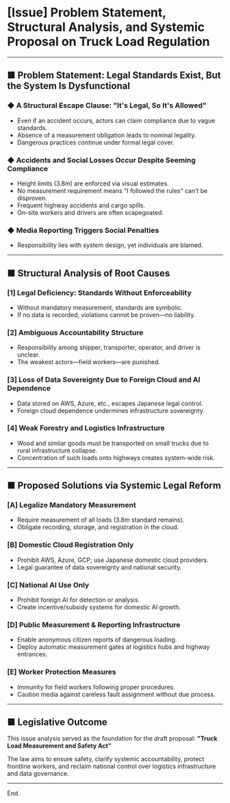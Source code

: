 # [Issue] Problem Statement, Structural Analysis, and Systemic Proposal on Truck Load Regulation

---

## ■ Problem Statement: Legal Standards Exist, But the System Is Dysfunctional

### ◆ A Structural Escape Clause: "It's Legal, So It's Allowed"
- Even if an accident occurs, actors can claim compliance due to vague standards.
- Absence of a measurement obligation leads to nominal legality.
- Dangerous practices continue under formal legal cover.

### ◆ Accidents and Social Losses Occur Despite Seeming Compliance
- Height limits (3.8m) are enforced via visual estimates.
- No measurement requirement means "I followed the rules" can’t be disproven.
- Frequent highway accidents and cargo spills.
- On-site workers and drivers are often scapegoated.

### ◆ Media Reporting Triggers Social Penalties
- Responsibility lies with system design, yet individuals are blamed.

---

## ■ Structural Analysis of Root Causes

### [1] Legal Deficiency: Standards Without Enforceability
- Without mandatory measurement, standards are symbolic.
- If no data is recorded, violations cannot be proven—no liability.

### [2] Ambiguous Accountability Structure
- Responsibility among shipper, transporter, operator, and driver is unclear.
- The weakest actors—field workers—are punished.

### [3] Loss of Data Sovereignty Due to Foreign Cloud and AI Dependence
- Data stored on AWS, Azure, etc., escapes Japanese legal control.
- Foreign cloud dependence undermines infrastructure sovereignty.

### [4] Weak Forestry and Logistics Infrastructure
- Wood and similar goods must be transported on small trucks due to rural infrastructure collapse.
- Concentration of such loads onto highways creates system-wide risk.

---

## ■ Proposed Solutions via Systemic Legal Reform

### [A] Legalize Mandatory Measurement
- Require measurement of all loads (3.8m standard remains).
- Obligate recording, storage, and registration in the cloud.

### [B] Domestic Cloud Registration Only
- Prohibit AWS, Azure, GCP; use Japanese domestic cloud providers.
- Legal guarantee of data sovereignty and national security.

### [C] National AI Use Only
- Prohibit foreign AI for detection or analysis.
- Create incentive/subsidy systems for domestic AI growth.

### [D] Public Measurement & Reporting Infrastructure
- Enable anonymous citizen reports of dangerous loading.
- Deploy automatic measurement gates at logistics hubs and highway entrances.

### [E] Worker Protection Measures
- Immunity for field workers following proper procedures.
- Caution media against careless fault assignment without due process.

---

## ■ Legislative Outcome
This issue analysis served as the foundation for the draft proposal:
**"Truck Load Measurement and Safety Act"**

The law aims to ensure safety, clarify systemic accountability, protect frontline workers, and reclaim national control over logistics infrastructure and data governance.

---

End.

